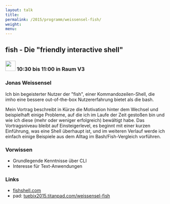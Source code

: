 ```yaml
---
layout: talk
title:
permalink: /2015/programm/weissensel-fish/
weight: 
menu:
---
```

## fish&nbsp;-&nbsp;Die&nbsp;"friendly&nbsp;interactive&nbsp;shell"

### <img height = "32" src="../../../images/talk.svg"> 10:30 bis 11:00 in Raum V3

### Jonas&nbsp;Weissensel

Ich bin begeisterter Nutzer der "fish", einer Kommandozeilen-Shell, die imho eine bessere out-of-the-box Nutzererfahrung bietet als die bash.

Mein Vortrag beschreibt in Kürze die Motivation hinter dem Wechsel und beispielhaft einige Probleme, auf die ich im Laufe der Zeit gestoßen bin und wie ich diese (mehr oder weniger erfolgreich) bewältigt habe.
Das Vortragsniveau bleibt auf Einsteigerlevel, es beginnt mit einer kurzen Einführung, was eine Shell überhaupt ist, und im weiteren Verlauf werde ich einfach einige Beispiele aus dem Alltag im Bash/Fish-Vergleich vorführen.

### Vorwissen

- Grundlegende Kenntnisse über CLI
- Interesse für Text-Anwendungen

### Links

- <a href="http://fishshell.com" target="_blank">fishshell.com</a>
- pad: <a href="https://tuebix2015.titanpad.com/weissensel-fish" target="_blank">tuebix2015.titanpad.com/weissensel-fish</a>
